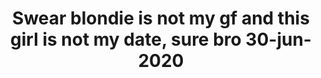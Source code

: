 ---
title: Swear blondie is not my gf and this girl is not my date, sure bro 30-jun-2020
caption: 
---